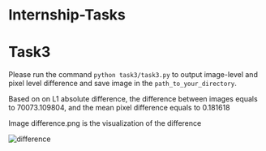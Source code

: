 # Internship-Tasks

# Task3
Please run the command ```python task3/task3.py``` to output image-level and pixel level difference and save image in the ```path_to_your_directory```. 



Based on on L1 absolute difference, the difference between images equals to 70073.109804, and the mean pixel difference equals to 0.181618

Image difference.png is the visualization of the difference

![difference](https://github.com/Elham-gh/Internship-Tasks/assets/76242088/9c58789a-5963-48a3-a213-f56b21699fd4)

